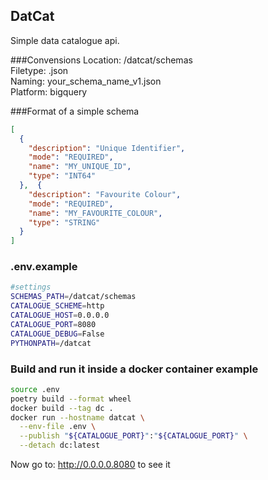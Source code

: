 ## DatCat
Simple data catalogue api.

###Convensions
Location: /datcat/schemas \
Filetype: .json \
Naming: your_schema_name_v1.json \
Platform: bigquery

###Format of a simple schema
```json
[
  {
    "description": "Unique Identifier",
    "mode": "REQUIRED",
    "name": "MY_UNIQUE_ID",
    "type": "INT64"
  },  {
    "description": "Favourite Colour",
    "mode": "REQUIRED",
    "name": "MY_FAVOURITE_COLOUR",
    "type": "STRING"
  }
]
```

### .env.example
```bash
#settings
SCHEMAS_PATH=/datcat/schemas
CATALOGUE_SCHEME=http
CATALOGUE_HOST=0.0.0.0
CATALOGUE_PORT=8080
CATALOGUE_DEBUG=False
PYTHONPATH=/datcat
```
### Build and run it inside a docker container example

```bash
source .env
poetry build --format wheel
docker build --tag dc .
docker run --hostname datcat \
  --env-file .env \
  --publish "${CATALOGUE_PORT}":"${CATALOGUE_PORT}" \
  --detach dc:latest
```

Now go to: http://0.0.0.0.8080 to see it